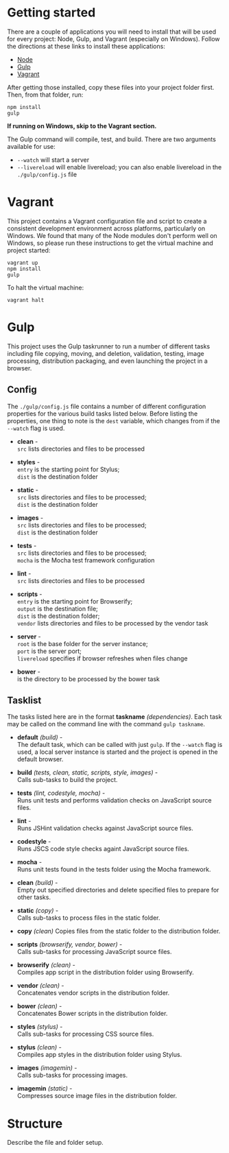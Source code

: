 # Getting started

There are a couple of applications you will need to install that will be used for every project: Node, Gulp, and 
Vagrant (especially on Windows). Follow the directions at these links to install these applications:

* [Node](https://nodejs.org/)
* [Gulp](http://gulpjs.com/)
* [Vagrant](https://www.vagrantup.com/)

After getting those installed, copy these files into your project folder first. Then, from that folder, run:

    npm install
    gulp
     
__If running on Windows, skip to the Vagrant section.__
     
The Gulp command will compile, test, and build. There are two arguments available for use:   

* `--watch` will start a server
* `--livereload` will enable livereload; you can also enable livereload in the `./gulp/config.js` file


# Vagrant

This project contains a Vagrant configuration file and script to create a consistent development environment across 
platforms, particularly on Windows. We found that many of the Node modules don't perform well on Windows, so please run 
these instructions to get the virtual machine and project started:

    vagrant up
    npm install
    gulp
    
To halt the virtual machine:

    vagrant halt


# Gulp

This project uses the Gulp taskrunner to run a number of different tasks including file copying, moving, and deletion, 
validation, testing, image processing, distribution packaging, and even launching the project in a browser.

## Config

The `./gulp/config.js` file contains a number of different configuration properties for the various build tasks listed 
below. Before listing the properties, one thing to note is the `dest` variable, which changes from if the `--watch` 
flag is used.

* __clean__ -  
  `src` lists directories and files to be processed
  
* __styles__ -  
  `entry` is the starting point for Stylus;  
  `dist` is the destination folder 
  
* __static__ -  
  `src` lists directories and files to be processed;  
  `dist` is the destination folder
  
* __images__ -  
  `src` lists directories and files to be processed;  
  `dist` is the destination folder
  
* __tests__ -  
  `src` lists directories and files to be processed;  
  `mocha` is the Mocha test framework configuration
  
* __lint__ -  
  `src` lists directories and files to be processed
  
* __scripts__ -  
  `entry` is the starting point for Browserify;  
  `output` is the destination file;  
  `dist` is the destination folder;  
  `vendor` lists directories and files to be processed by the vendor task
  
* __server__ -  
  `root` is the base folder for the server instance;  
  `port` is the server port;  
  `livereload` specifies if browser refreshes when files change
  
* __bower__ -  
  is the directory to be processed by the bower task

## Tasklist

The tasks listed here are in the format __taskname__ *(dependencies)*. Each task may be called on the command line with the 
command `gulp taskname`. 

* __default__ *(build)* -  
  The default task, which can be called with just `gulp`. If the `--watch` flag is used, a local server instance is 
  started and the project is opened in the default browser.
  
* __build__ *(tests, clean, static, scripts, style, images)* -  
  Calls sub-tasks to build the project.
  
* __tests__ *(lint, codestyle, mocha)* -  
  Runs unit tests and performs validation checks on JavaScript source files.
  
* __lint__ -  
  Runs JSHint validation checks against JavaScript source files.
  
* __codestyle__ -  
  Runs JSCS code style checks againt JavaScript source files.
  
* __mocha__ -  
  Runs unit tests found in the tests folder using the Mocha framework.
  
* __clean__ *(build)* -    
  Empty out specified directories and delete specified files to prepare for other tasks.
  
* __static__ *(copy)* -  
  Calls sub-tasks to process files in the static folder.
  
* __copy__ *(clean)*
  Copies files from the static folder to the distribution folder.
  
* __scripts__ *(browserify, vendor, bower)* -  
  Calls sub-tasks for processing JavaScript source files.
  
* __browserify__ *(clean)* -  
  Compiles app script in the distribution folder using Browserify.

* __vendor__ *(clean)* -  
  Concatenates vendor scripts in the distribution folder.
  
* __bower__ *(clean)* -  
  Concatenates Bower scripts in the distribution folder.
  
* __styles__ *(stylus)* -  
  Calls sub-tasks for processing CSS source files.
  
* __stylus__ *(clean)* -  
  Compiles app styles in the distribution folder using Stylus.
  
* __images__ *(imagemin)* -  
  Calls sub-tasks for processing images.
  
* __imagemin__ *(static)* -  
  Compresses source image files in the distribution folder.
   

# Structure

Describe the file and folder setup.
